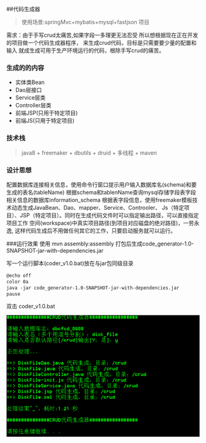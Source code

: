 ##代码生成器

>使用场景:springMvc+mybatis+mysql+fastjson 项目

需求：由于手写crud太痛苦,如果字段一多理更无法忍受
所以想根据现在正在开发的项目做一个代码生成器程序，
来生成crud代码，目标是只需要要少量的配置和输入
就成生成可用于生产环境运行的代码，根除手写crud的痛苦。

### 生成的的内容
+ 实体类Bean
+ Dao层接口
+ Service层类
+ Controller层类
+ 前端JSP(只用于特定项目)
+ 前端JS(只用于特定项目)

### 技术栈
>java8 + freemaker + dbutils + druid + 多线程 + maven

### 设计思想
配置数据库连接相关信息，使用命令行窗口提示用户输入数据库名(schema)和要生成的表名(tableName)
根据schema和tablenName查询mysql存储字段表字段相关信息的数据库information_schema
根据表字段信息，使用freemaker模板技术动态生成JavaBean、Dao、mapper、Service、Controoler、
Js（特定项目）、JSP（特定项目）。同时在生成代码文件时可以指定输出路径，可以直接指定项目工作
空间(workspace)中真实项目路径(到项目对应磁盘的绝对路径)，一劳永逸,
这样代码生成后不用做任何其它的工作，只要启动服务就可以运行。

###运行效果
使用 mvn assembly:assembly 打包后生成code_generator-1.0-SNAPSHOT-jar-with-dependencies.jar

写一个运行脚本(coder_v1.0.bat)放在与jar包同级目录
```
@echo off
color 0a
java -jar code_generator-1.0-SNAPSHOT-jar-with-dependencies.jar
pause

```
双击 coder_v1.0.bat

![效果图](images/run.png)
 
